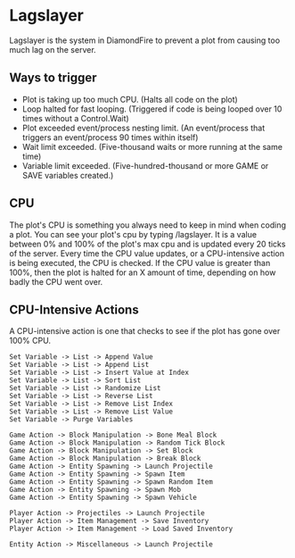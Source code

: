 # Lagslayer

Lagslayer is the system in DiamondFire to prevent a plot from causing too much lag on the server.

## Ways to trigger
- Plot is taking up too much CPU. (Halts all code on the plot)
- Loop halted for fast looping. (Triggered if code is being looped over 10 times without a Control.Wait)
- Plot exceeded event/process nesting limit. (An event/process that triggers an event/process 90 times within itself)
- Wait limit exceeded. (Five-thousand waits or more running at the same time)
- Variable limit exceeded. (Five-hundred-thousand or more GAME or SAVE variables created.)

## CPU
The plot's CPU is something you always need to keep in mind when coding a plot. You can see your plot's cpu by typing /lagslayer. It is a value between 0% and 100% of the plot's max cpu and is updated every 20 ticks of the server. Every time the CPU value updates, or a CPU-intensive action is being executed, the CPU is checked. If the CPU value is greater than 100%, then the plot is halted for an X amount of time, depending on how badly the CPU went over.

## CPU-Intensive Actions

A CPU-intensive action is one that checks to see if the plot has gone over 100% CPU.

`Set Variable -> List -> Append Value`  
`Set Variable -> List -> Append List`  
`Set Variable -> List -> Insert Value at Index`  
`Set Variable -> List -> Sort List`  
`Set Variable -> List -> Randomize List`  
`Set Variable -> List -> Reverse List`  
`Set Variable -> List -> Remove List Index`  
`Set Variable -> List -> Remove List Value`  
`Set Variable -> Purge Variables`  

`Game Action -> Block Manipulation -> Bone Meal Block`  
`Game Action -> Block Manipulation -> Random Tick Block`  
`Game Action -> Block Manipulation -> Set Block`  
`Game Action -> Block Manipulation -> Break Block`  
`Game Action -> Entity Spawning -> Launch Projectile`  
`Game Action -> Entity Spawning -> Spawn Item`  
`Game Action -> Entity Spawning -> Spawn Random Item`  
`Game Action -> Entity Spawning -> Spawn Mob`  
`Game Action -> Entity Spawning -> Spawn Vehicle`  

`Player Action -> Projectiles -> Launch Projectile`  
`Player Action -> Item Management -> Save Inventory`  
`Player Action -> Item Management -> Load Saved Inventory`  

`Entity Action -> Miscellaneous -> Launch Projectile`  